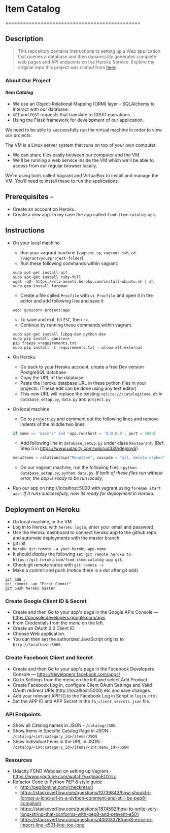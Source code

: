 # Item Catalog
==============================================

## Description

> This repository contains instructions to setting up a Web application that queries a database and then dynamically generates complete web pages and API endpoints on the Heroku Service.
> Explore the original repo this project was cloned from [here](https://github.com/Christianq010/fsnd_Item-Catalog).

### About Our Project

#### *Item Catalog*
* We use an Object-Relational Mapping (ORM) layer - SQLAlchemy to interact with our database.
* `GET` and `POST` requests that translate to CRUD operations.
* Using the Flask framework for development of our application.

We need to be able to successfully run the virtual machine in order to view our projects.

The VM is a Linux server system that runs on top of your own computer.
* We can share files easily between our computer and the VM.
* We'll be running a web service inside the VM which we'll be able to access from our regular browser locally.

We're using tools called Vagrant and VirtualBox to install and manage the VM. You'll need to install these to run the applications.

## Prerequisites -
* Create an account on Heroku.
* Create a new app. In my case the app called `fsnd-item-catalog-app`.

## Instructions
* On your local machine
  * Run your vagrant machine (`vagrant up`, `vagrant ssh`, `cd /vagrant/yourproject-folder`)
  * Run these following commands within vagrant:
  ``` 
  sudo apt-get install git
  sudo apt-get install ruby-full
  wget -qO- https://cli-assets.heroku.com/install-ubuntu.sh | sh
  sudo gem install foreman
  ```
  * Create a file called `Procfile` with `vi Procfile` and open it in the editor and add following line and save it
  ```
  web: gunicorn project:app
  ```
  * To save and exit, hit `ESC`, then `:x`.
  * Continue by running these commands within vagrant 
  ```
  sudo apt-get install libpq-dev python-dev
  sudo pip install gunicorn
  pip freeze >requirements.txt
  sudo pip install -r requirements.txt --allow-all-external
  ```

* On Heroku
  * Go back to your Heroku account, create a free Dev version PostgreSQL database
  * Copy the URL of the database
  * Paste the Heroku database URL in these python files in your projects. (These edit can be done using any   text editor)
  * This new URL will replace the existing `sqlite:///catalogitems.db` in `database_setup.py`, `data.py` and `project.py`

* On local machine
  * Go to `project.py` and comment out the following lines and remove indents of the middle two lines.
  ```python
  if name == 'main':" and "app.run(host = '0.0.0.0', port = 5000)
  ```
  * Add following line in `database_setup.py` under class `Restaurant`. (Ref: Step 5 in https://www.udacity.com/wiki/ud330/deploy6)
  ```python
  menuItems = relationship("MenuItem", cascade = "all, delete-orphan")
  ```
  * On our vagrant machine, run the following files - `python database_setup.py`, `python data.py`.
  _If both of these files run without error, the app is ready to be run locally_,

* Run our app on http://localhost:5000 with vagrant using `foreman start web` .
  _If it runs successfully, now its ready for deployment in Heroku._

## Deployment on Heroku
* On local machine, in the VM
* Log in to Heroku with `heroku login`, enter your email and password.
* Use the Heroku dashboard to connect heroku app to the github repo and automate deployments with the master branch
 * git init
 * `heroku git:remote -a your-heroku-app-name`
 * It should display the following `set git remote heroku to https://git.heroku.com/fsnd-item-catalog-app.git`.
 * Check git remote status with `git remote -v`
 * Make a commit and push (notice there is a dot after git add)
  ```git
  git add . 
  git commit -am "First Commit"
  git push heroku master 
  ```


### Create Google Client ID & Secret
* Create and then Go to your app's page in the Google APIs Console — https://console.developers.google.com/apis
* From Credentials from the menu on the left.
* Create an OAuth 2.0 Client ID.
* Choose Web application.
* You can then set the authorized JavaScript origins to `http://localhost:5000`.

### Create Facebook Client and Secret
* Create and then Go to your app's page in the Facebook Developers Console — https://developers.facebook.com/apps/
* Go to Settings from the menu on the left and select Add Product.
* Create Facebook Log in, configure Client OAuth Settings and Valid OAuth redirect URIs (http://localhost:5000) etc and save changes.
* Add your relevant APP ID to the Facebook Log in Script in `login.html`.
* Set the APP ID and APP Secret in the `fb_client_secrets.json` file.

### API Endpoints
* Show all Catalog names in JSON - `/catalog/JSON`.
* Show Items in Specific Catalog Page in JSON - `/catalog/<int:category_id>/items/JSON`
* Show individual Items in the URL in JSON - `/catalog/<int:category_id>/items/<int:menu_id>/JSON`


### Resources
* Udacity FSND Webcast on setting up Vagrant - https://www.youtube.com/watch?v=djnqoEO2rLc
* Refactor Code to Python PEP 8 style guide
  * http://pep8online.com/checkresult
  * https://stackoverflow.com/questions/10739843/how-should-i-format-a-long-url-in-a-python-comment-and-still-be-pep8-compliant
  * https://stackoverflow.com/questions/1874592/how-to-write-very-long-string-that-conforms-with-pep8-and-prevent-e501
  * https://stackoverflow.com/questions/40003378/pep8-error-in-import-line-e501-line-too-long
